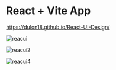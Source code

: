 # React + Vite App
https://dulon18.github.io/React-UI-Design/

![reacui](https://github.com/Dulon18/React-UI-Design/assets/80118217/5f0102ae-687d-4caa-88e5-180318725a22)


![reacui2](https://github.com/Dulon18/React-UI-Design/assets/80118217/e15b5e69-c967-4efa-a5dc-489c03be064d)

![reacui4](https://github.com/Dulon18/React-UI-Design/assets/80118217/9de92ca0-9197-4fa6-9c21-7edfca9ac134)
